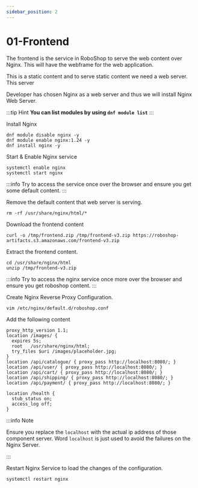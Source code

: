 ```yaml
---
sidebar_position: 2
---
```


# 01-Frontend

The frontend is the service in RoboShop to serve the web content over Nginx. This will have the webframe for the web application.

This is a static content and to serve static content we need a web server. This server

Developer has chosen Nginx as a web server and thus we will install Nginx Web Server. 

:::tip Hint
**You can list modules by using `dnf module list`**
:::

Install Nginx 
```shell
dnf module disable nginx -y
dnf module enable nginx:1.24 -y
dnf install nginx -y
```

Start & Enable Nginx service 
```shell
systemctl enable nginx 
systemctl start nginx 
```

:::info
Try to access the service once over the browser and ensure you get some default content.
:::


Remove the default content that web server is serving. 

```shell
rm -rf /usr/share/nginx/html/* 
```

Download the frontend content

```shell
curl -o /tmp/frontend.zip /tmp/frontend-v3.zip https://roboshop-artifacts.s3.amazonaws.com/frontend-v3.zip
```

Extract the frontend content.

```shell
cd /usr/share/nginx/html 
unzip /tmp/frontend-v3.zip
```

:::info
Try to access the nginx service once more over the browser and ensure you get roboshop content.
:::

Create Nginx Reverse Proxy Configuration.

```shell 
vim /etc/nginx/default.d/roboshop.conf 
```

Add the following content 

```nginx configuration title=/etc/nginx/default.d/roboshop.conf 
proxy_http_version 1.1;
location /images/ {
  expires 5s;
  root   /usr/share/nginx/html;
  try_files $uri /images/placeholder.jpg;
}
location /api/catalogue/ { proxy_pass http://localhost:8080/; }
location /api/user/ { proxy_pass http://localhost:8080/; }
location /api/cart/ { proxy_pass http://localhost:8080/; }
location /api/shipping/ { proxy_pass http://localhost:8080/; }
location /api/payment/ { proxy_pass http://localhost:8080/; }

location /health {
  stub_status on;
  access_log off;
}
```

:::info Note

Ensure you replace the `localhost` with the actual ip address of those component server. Word `localhost` is just used to avoid the failures on the Nginx Server.

:::


Restart Nginx Service to load the changes of the configuration.

```shell 
systemctl restart nginx 
```

